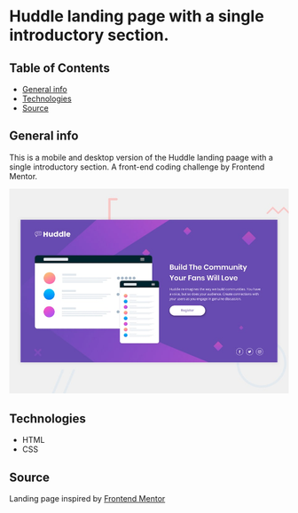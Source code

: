 # Huddle landing page with a single introductory section. 

## Table of Contents
* [General info](#general-info)
* [Technologies](#technologies)
* [Source](#source)

## General info
This is a mobile and desktop version of the Huddle landing paage with a single introductory section. A front-end coding challenge by Frontend Mentor.

![Design preview for the Huddle landing page with single introductory section](./design/desktop-preview.jpg)

## Technologies
* HTML
* CSS

## Source
Landing page inspired by [Frontend Mentor](https://www.frontendmentor.io)
